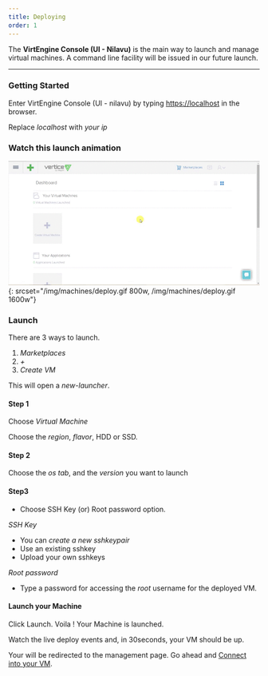 ```yaml
---
title: Deploying
order: 1
---
```


The **VirtEngine Console (UI - Nilavu)** is the main way to launch and manage virtual machines. A command line facility will be issued in our future launch.

---

### Getting Started

Enter VirtEngine Console (UI - nilavu) by typing [https://localhost](https://localhost) in the browser.

Replace *localhost* with *your ip*

### Watch this launch animation

![Deploying Machine](/img/machines/deploy.gif){: srcset="/img/machines/deploy.gif 800w, /img/machines/deploy.gif 1600w"}

### Launch

There are 3 ways to launch.

1. *Marketplaces*
2. *+*
3. *Create VM*

This will open a *new-launcher*.

#### Step 1

Choose *Virtual Machine*

Choose the *region*, *flavor*, HDD or SSD.

#### Step 2

Choose the *os tab*, and the *version* you want to launch

#### Step3

- Choose SSH Key (or) Root password option.

*SSH Key*

- You can *create a new sshkeypair*
- Use an existing sshkey
- Upload your own sshkeys

*Root password*

- Type a password for accessing the *root* username for the deployed VM.


#### Launch your Machine

Click Launch. Voila ! Your Machine is launched.

Watch the live deploy events and, in 30seconds, your VM should be up.

Your will be redirected to the management page. Go ahead and [Connect into your VM](connecting).

